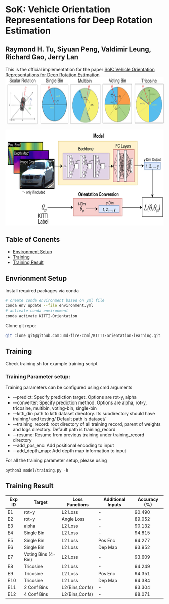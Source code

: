 # SoK: Vehicle Orientation Representations for Deep Rotation Estimation 
## Raymond H. Tu, Siyuan Peng, Valdimir Leung, Richard Gao, Jerry Lan
This is the official implementation for the paper [SoK: Vehicle Orientation Representations for Deep Rotation Estimation](www.google.com)
<img src="./img_src/orientation_diagram.jpg" style="height:150px;">

![Model Diagram](./img_src/model_diagram.jpg )

## Table of Conents
- [Environment Setup](#Envrionment-Setup)
- [Training](#Training)
- [Training Result](#Training-Result)

## Envrionment Setup
Install required packages via conda
``` bash
# create conda environment based on yml file
conda env update --file environment.yml
# activate conda environment
conda activate KITTI-Orientation
```
Clone git repo:
``` bash
git clone git@github.com:umd-fire-coml/KITTI-orientation-learning.git
```
## Training
Check training.sh for example training script

### Training Parameter setup:
Training parameters can be configured using cmd arguments
- --predict: Specify prediction target. Options are rot-y, alpha
- --converter:  Specify prediction method. Options are alpha, rot-y, tricosine, multibin, voting-bin, single-bin
- --kitti_dir: path to kitti dataset directory. Its subdirectory should have training/ and testing/ Default path is dataset/
- --training_record: root directory of all training record, parent of weights and logs directory. Default path is training_record
- --resume: Resume from previous training under training_record directory
- --add_pos_enc: Add positional encoding to input
- --add_depth_map: Add depth map information to input

For all the training parameter setup, please using
```
python3 model/training.py -h
```

## Training Result
| Exp ID | Target                  | Loss Functions | Additional Inputs | Accuracy  (\%) |
|--------|-------------------------|----------------|-------------------|----------------|
| E1     | rot-y                   | L2 Loss        | -                 | 90.490         |
| E2     | rot-y                   | Angle Loss     | -                 | 89.052         |
| E3     | alpha                   | L2 Loss        | -                 | 90.132         |
| E4     | Single Bin              | L2 Loss        | -                 | 94.815         |
| E5     | Single Bin              | L2 Loss        | Pos Enc           | 94.277         |
| E6     | Single Bin              | L2 Loss        | Dep Map           | 93.952         |
| E7     | Voting Bins (4-Bin)     | L2 Loss        | -                 | 93.609         |
| E8     | Tricosine               | L2 Loss        | -                 | 94.249         |
| E9     | Tricosine               | L2 Loss        | Pos Enc           | 94.351         |
| E10    | Tricosine               | L2 Loss        | Dep Map           | 94.384         |
| E11    | 2 Conf Bins             | L2(Bins,Confs) | -                 | 83.304         |
| E12    | 4 Conf Bins             | L2(Bins,Confs) | -                 | 88.071         |

